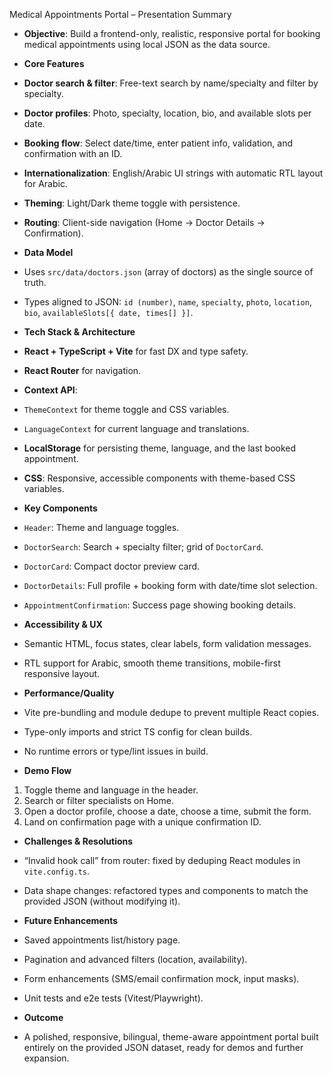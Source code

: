  Medical Appointments Portal – Presentation Summary

- **Objective**: Build a frontend-only, realistic, responsive portal for booking medical appointments using local JSON as the data source.

- **Core Features** 
- **Doctor search & filter**: Free-text search by name/specialty and filter by specialty. 
- **Doctor profiles**: Photo, specialty, location, bio, and available slots per date. 
- **Booking flow**: Select date/time, enter patient info, validation, and confirmation with an ID. 
- **Internationalization**: English/Arabic UI strings with automatic RTL layout for Arabic. 
- **Theming**: Light/Dark theme toggle with persistence. 
- **Routing**: Client-side navigation (Home → Doctor Details → Confirmation).

- **Data Model** 
- Uses `src/data/doctors.json` (array of doctors) as the single source of truth. 
- Types aligned to JSON: `id (number)`, `name`, `specialty`, `photo`, `location`, `bio`, `availableSlots[{ date, times[] }]`.

- **Tech Stack & Architecture** 
- **React + TypeScript + Vite** for fast DX and type safety. 
- **React Router** for navigation. 
- **Context API**: 
- `ThemeContext` for theme toggle and CSS variables. 
- `LanguageContext` for current language and translations. 
- **LocalStorage** for persisting theme, language, and the last booked appointment. 
- **CSS**: Responsive, accessible components with theme-based CSS variables.

- **Key Components** 
- `Header`: Theme and language toggles. 
- `DoctorSearch`: Search + specialty filter; grid of `DoctorCard`. 
- `DoctorCard`: Compact doctor preview card. 
- `DoctorDetails`: Full profile + booking form with date/time slot selection. 
- `AppointmentConfirmation`: Success page showing booking details.

- **Accessibility & UX** 
- Semantic HTML, focus states, clear labels, form validation messages. 
- RTL support for Arabic, smooth theme transitions, mobile-first responsive layout.

- **Performance/Quality** 
- Vite pre-bundling and module dedupe to prevent multiple React copies. 
- Type-only imports and strict TS config for clean builds. 
- No runtime errors or type/lint issues in build.

- **Demo Flow** 
1. Toggle theme and language in the header. 
2. Search or filter specialists on Home. 
3. Open a doctor profile, choose a date, choose a time, submit the form. 
4. Land on confirmation page with a unique confirmation ID.

- **Challenges & Resolutions** 
- “Invalid hook call” from router: fixed by deduping React modules in `vite.config.ts`. 
- Data shape changes: refactored types and components to match the provided JSON (without modifying it).

- **Future Enhancements** 
- Saved appointments list/history page. 
- Pagination and advanced filters (location, availability). 
- Form enhancements (SMS/email confirmation mock, input masks). 
- Unit tests and e2e tests (Vitest/Playwright).

- **Outcome** 
- A polished, responsive, bilingual, theme-aware appointment portal built entirely on the provided JSON dataset, ready for demos and further expansion. 
